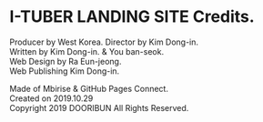 # I-TUBER LANDING SITE Credits.
Producer by West Korea.
Director by Kim Dong-in. <br>
Written by Kim Dong-in. & You ban-seok. <br>
Web Design by Ra Eun-jeong. <br>
Web Publishing Kim Dong-in. <br>

Made of Mbirise &
GitHub Pages Connect. <br>
Created on 2019.10.29 <br>
Copyright 2019 DOORIBUN All Rights Reserved.
